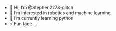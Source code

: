 - 👋 Hi, I’m @Stephen2273-glitch
- 👀 I’m interested in robotics and machine learning
- 🌱 I’m currently learning python
- ⚡ Fun fact: ...

<!---
Stephen2273-glitch/Stephen2273-glitch is a ✨ special ✨ repository because its `README.md` (this file) appears on your GitHub profile.
You can click the Preview link to take a look at your changes.
--->
